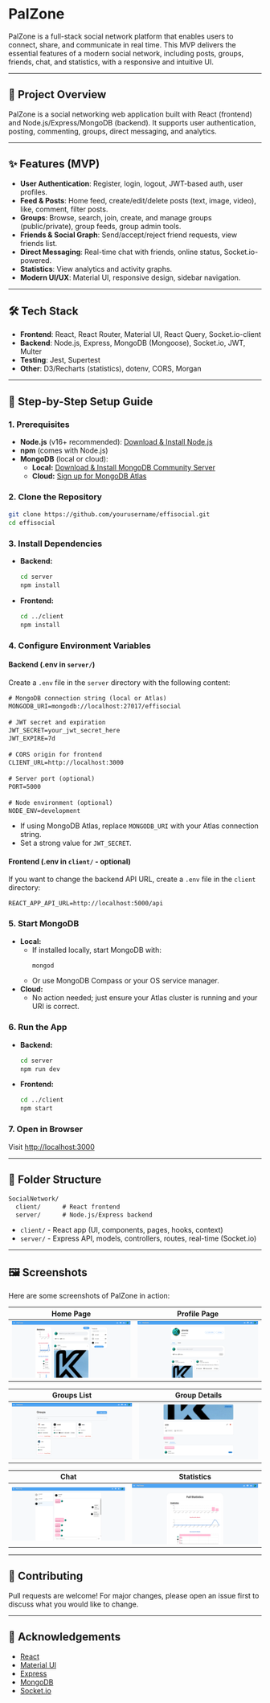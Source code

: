 # PalZone

PalZone is a full-stack social network platform that enables users to connect, share, and communicate in real time. This MVP delivers the essential features of a modern social network, including posts, groups, friends, chat, and statistics, with a responsive and intuitive UI.

---

## 🚀 Project Overview
PalZone is a social networking web application built with React (frontend) and Node.js/Express/MongoDB (backend). It supports user authentication, posting, commenting, groups, direct messaging, and analytics.

---

## ✨ Features (MVP)

- **User Authentication**: Register, login, logout, JWT-based auth, user profiles.
- **Feed & Posts**: Home feed, create/edit/delete posts (text, image, video), like, comment, filter posts.
- **Groups**: Browse, search, join, create, and manage groups (public/private), group feeds, group admin tools.
- **Friends & Social Graph**: Send/accept/reject friend requests, view friends list.
- **Direct Messaging**: Real-time chat with friends, online status, Socket.io-powered.
- **Statistics**: View analytics and activity graphs.
- **Modern UI/UX**: Material UI, responsive design, sidebar navigation.

---

## 🛠️ Tech Stack

- **Frontend**: React, React Router, Material UI, React Query, Socket.io-client
- **Backend**: Node.js, Express, MongoDB (Mongoose), Socket.io, JWT, Multer
- **Testing**: Jest, Supertest
- **Other**: D3/Recharts (statistics), dotenv, CORS, Morgan

---

## 🏁 Step-by-Step Setup Guide

### 1. Prerequisites
- **Node.js** (v16+ recommended): [Download & Install Node.js](https://nodejs.org/)
- **npm** (comes with Node.js)
- **MongoDB** (local or cloud):
  - **Local:** [Download & Install MongoDB Community Server](https://www.mongodb.com/try/download/community)
  - **Cloud:** [Sign up for MongoDB Atlas](https://www.mongodb.com/cloud/atlas)

### 2. Clone the Repository
```bash
git clone https://github.com/yourusername/effisocial.git
cd effisocial
```

### 3. Install Dependencies
- **Backend:**
  ```bash
  cd server
  npm install
  ```
- **Frontend:**
  ```bash
  cd ../client
  npm install
  ```

### 4. Configure Environment Variables

#### Backend (.env in `server/`)
Create a `.env` file in the `server` directory with the following content:
```env
# MongoDB connection string (local or Atlas)
MONGODB_URI=mongodb://localhost:27017/effisocial

# JWT secret and expiration
JWT_SECRET=your_jwt_secret_here
JWT_EXPIRE=7d

# CORS origin for frontend
CLIENT_URL=http://localhost:3000

# Server port (optional)
PORT=5000

# Node environment (optional)
NODE_ENV=development
```
- If using MongoDB Atlas, replace `MONGODB_URI` with your Atlas connection string.
- Set a strong value for `JWT_SECRET`.

#### Frontend (.env in `client/` - optional)
If you want to change the backend API URL, create a `.env` file in the `client` directory:
```env
REACT_APP_API_URL=http://localhost:5000/api
```

### 5. Start MongoDB
- **Local:**
  - If installed locally, start MongoDB with:
    ```bash
    mongod
    ```
  - Or use MongoDB Compass or your OS service manager.
- **Cloud:**
  - No action needed; just ensure your Atlas cluster is running and your URI is correct.

### 6. Run the App
- **Backend:**
  ```bash
  cd server
  npm run dev
  ```
- **Frontend:**
  ```bash
  cd ../client
  npm start
  ```

### 7. Open in Browser
Visit [http://localhost:3000](http://localhost:3000)

---

## 📁 Folder Structure

```
SocialNetwork/
  client/      # React frontend
  server/      # Node.js/Express backend
```

- `client/` - React app (UI, components, pages, hooks, context)
- `server/` - Express API, models, controllers, routes, real-time (Socket.io)

---

## 🖼️ Screenshots

Here are some screenshots of PalZone in action:

| Home Page | Profile Page |
|-----------|-------------|
| ![Home](./Screenshots/Home.png) | ![Profile](./Screenshots/Profile.png) |

| Groups List | Group Details |
|-------------|---------------|
| ![Groups](./Screenshots/Groups.png) | ![Group](./Screenshots/Group.png) |

| Chat | Statistics |
|------|------------|
| ![Chat](./Screenshots/Chat.png) | ![Statistics](./Screenshots/Stat.png) |

---

## 🙌 Contributing

Pull requests are welcome! For major changes, please open an issue first to discuss what you would like to change.

---

## 📣 Acknowledgements

- [React](https://react.dev/)
- [Material UI](https://mui.com/)
- [Express](https://expressjs.com/)
- [MongoDB](https://www.mongodb.com/)
- [Socket.io](https://socket.io/) 